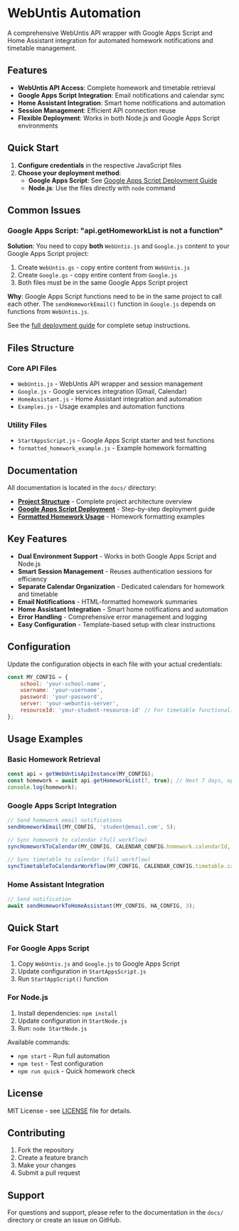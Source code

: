 # WebUntis Automation

A comprehensive WebUntis API wrapper with Google Apps Script and Home Assistant integration for automated homework notifications and timetable management.

## Features

- **WebUntis API Access**: Complete homework and timetable retrieval
- **Google Apps Script Integration**: Email notifications and calendar sync
- **Home Assistant Integration**: Smart home notifications and automation
- **Session Management**: Efficient API connection reuse
- **Flexible Deployment**: Works in both Node.js and Google Apps Script environments

## Quick Start

1. **Configure credentials** in the respective JavaScript files
2. **Choose your deployment method**:
   - **Google Apps Script**: See [Google Apps Script Deployment Guide](docs/GOOGLE_APPS_SCRIPT_DEPLOYMENT.md)
   - **Node.js**: Use the files directly with `node` command

## Common Issues

### Google Apps Script: "api.getHomeworkList is not a function"

**Solution**: You need to copy **both** `WebUntis.js` and `Google.js` content to your Google Apps Script project:

1. Create `WebUntis.gs` - copy entire content from `WebUntis.js`
2. Create `Google.gs` - copy entire content from `Google.js`
3. Both files must be in the same Google Apps Script project

**Why**: Google Apps Script functions need to be in the same project to call each other. The `sendHomeworkEmail()` function in `Google.js` depends on functions from `WebUntis.js`.

See the [full deployment guide](docs/GOOGLE_APPS_SCRIPT_DEPLOYMENT.md) for complete setup instructions.

## Files Structure

### Core API Files
- `WebUntis.js` - WebUntis API wrapper and session management
- `Google.js` - Google services integration (Gmail, Calendar)
- `HomeAssistant.js` - Home Assistant integration and automation
- `Examples.js` - Usage examples and automation functions

### Utility Files
- `StartAppsScript.js` - Google Apps Script starter and test functions
- `formatted_homework_example.js` - Example homework formatting

## Documentation

All documentation is located in the `docs/` directory:

- **[Project Structure](docs/PROJECT_STRUCTURE.md)** - Complete project architecture overview
- **[Google Apps Script Deployment](docs/GOOGLE_APPS_SCRIPT_DEPLOYMENT.md)** - Step-by-step deployment guide
- **[Formatted Homework Usage](docs/FORMATTED_HOMEWORK_USAGE.md)** - Homework formatting examples

## Key Features

- **Dual Environment Support** - Works in both Google Apps Script and Node.js
- **Smart Session Management** - Reuses authentication sessions for efficiency
- **Separate Calendar Organization** - Dedicated calendars for homework and timetable
- **Email Notifications** - HTML-formatted homework summaries
- **Home Assistant Integration** - Smart home notifications and automation
- **Error Handling** - Comprehensive error management and logging
- **Easy Configuration** - Template-based setup with clear instructions

## Configuration

Update the configuration objects in each file with your actual credentials:

```javascript
const MY_CONFIG = {
    school: 'your-school-name',
    username: 'your-username',
    password: 'your-password',
    server: 'your-webuntis-server',
    resourceId: 'your-student-resource-id' // For timetable functionality
};
```

## Usage Examples

### Basic Homework Retrieval
```javascript
const api = getWebUntisApiInstance(MY_CONFIG);
const homework = await api.getHomeworkList(7, true); // Next 7 days, open only
console.log(homework);
```

### Google Apps Script Integration
```javascript
// Send homework email notifications
sendHomeworkEmail(MY_CONFIG, 'student@email.com', 5);

// Sync homework to calendar (full workflow)
syncHomeworkToCalendar(MY_CONFIG, CALENDAR_CONFIG.homework.calendarId, CALENDAR_CONFIG.homework.syncDaysAhead);

// Sync timetable to calendar (full workflow)
syncTimetableToCalendarWorkflow(MY_CONFIG, CALENDAR_CONFIG.timetable.calendarId, CALENDAR_CONFIG.timetable.syncDaysAhead);
```

### Home Assistant Integration
```javascript
// Send notification
await sendHomeworkToHomeAssistant(MY_CONFIG, HA_CONFIG, 3);
```

## Quick Start

### For Google Apps Script
1. Copy `WebUntis.js` and `Google.js` to Google Apps Script
2. Update configuration in `StartAppsScript.js`
3. Run `StartAppScript()` function

### For Node.js
1. Install dependencies: `npm install`
2. Update configuration in `StartNode.js`
3. Run: `node StartNode.js`

Available commands:
- `npm start` - Run full automation
- `npm test` - Test configuration
- `npm run quick` - Quick homework check

## License

MIT License - see [LICENSE](LICENSE) file for details.

## Contributing

1. Fork the repository
2. Create a feature branch
3. Make your changes
4. Submit a pull request

## Support

For questions and support, please refer to the documentation in the `docs/` directory or create an issue on GitHub.